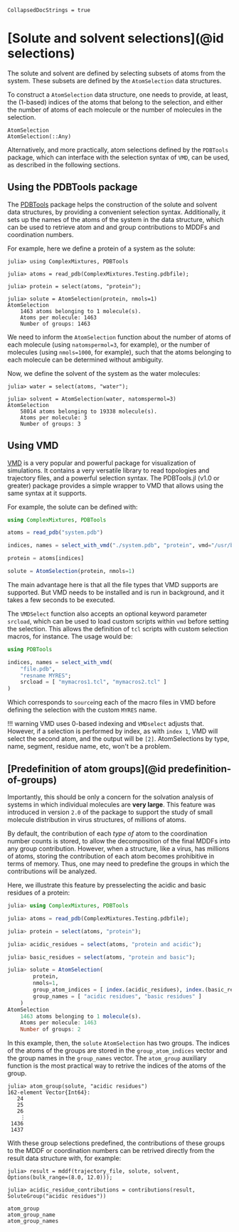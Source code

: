 ```@meta
CollapsedDocStrings = true
```

# [Solute and solvent selections](@id selections)

The solute and solvent are defined by selecting subsets of atoms from the 
system. These subsets are defined by the `AtomSelection` data structures. 

To construct a `AtomSelection` data structure, one needs to provide, at least,
the (1-based) indices of the atoms that belong to the selection, and either
the number of atoms of each molecule or the number of molecules in the selection.

```@docs
AtomSelection
AtomSelection(::Any)
```

Alternatively, and more practically, atom selections defined by the `PDBTools`
package, which can interface with the selection syntax of `VMD`, can be used,
as described in the following sections.

## Using the PDBTools package

The [PDBTools](https://m3g.github.io/PDBTools) package helps the construction of 
the solute and solvent data structures,
by providing a convenient selection syntax. Additionally, it sets up the names
of the atoms of the system in the data structure, which can be used to retrieve
atom and and group contributions to MDDFs and coordination numbers. 

For example, here we define a protein of a system as the solute:

```jldoctest
julia> using ComplexMixtures, PDBTools

julia> atoms = read_pdb(ComplexMixtures.Testing.pdbfile);

julia> protein = select(atoms, "protein");

julia> solute = AtomSelection(protein, nmols=1)
AtomSelection 
    1463 atoms belonging to 1 molecule(s).
    Atoms per molecule: 1463
    Number of groups: 1463 
```

We need to inform the `AtomSelection` function about the number of atoms of
each molecule (using `natomspermol=3`, for example), or the number 
of molecules (using `nmols=1000`, for example),
such that the atoms belonging to each molecule can be determined
without ambiguity. 

Now, we define the solvent of the system as the water molecules:

```julia-repl
julia> water = select(atoms, "water"); 

julia> solvent = AtomSelection(water, natomspermol=3)
AtomSelection 
    58014 atoms belonging to 19338 molecule(s).
    Atoms per molecule: 3
    Number of groups: 3
```

## Using VMD

[VMD](https://www.ks.uiuc.edu/Research/vmd/) is a very popular and
powerful package for visualization of simulations. It contains a very
versatile library to read topologies and trajectory files, and a
powerful selection syntax. The PDBTools.jl (v1.0 or greater) package provides a simple
wrapper to VMD that allows using the same syntax at it supports.

For example, the solute can be defined with: 
```julia
using ComplexMixtures, PDBTools

atoms = read_pdb("system.pdb")

indices, names = select_with_vmd("./system.pdb", "protein", vmd="/usr/bin/vmd")

protein = atoms[indices]

solute = AtomSelection(protein, nmols=1)
```
The main advantage here is that all the file types that VMD supports are
supported. But VMD needs to be installed and is run in background, and
it takes a few seconds to be executed. 

The `VMDSelect` function also accepts an optional keyword parameter `srcload`,
which can be used to load custom scripts within `vmd` before setting
the selection. This allows the definition of `tcl` scripts with custom selection
macros, for instance. The usage would be: 
```julia
using PDBTools

indices, names = select_with_vmd(
    "file.pdb", 
    "resname MYRES"; 
    srcload = [ "mymacros1.tcl", "mymacros2.tcl" ]
)
```
Which corresponds to `source`ing each of the macro files in VMD before defining the 
selection with the custom `MYRES` name.

!!! warning
    VMD uses 0-based indexing and `VMDselect` adjusts that. However, if
    a selection is performed by index, as with `index 1`, VMD will
    select the second atom, and the output will be `[2]`. AtomSelections by
    type, name, segment, residue name, etc, won't be a problem.

## [Predefinition of atom groups](@id predefinition-of-groups)

Importantly, this should be only a concern for the solvation analysis of systems in which individual
molecules are **very large**. This feature was introduced in version `2.0` of the package to support
the study of small molecule distribution in virus structures, of millions of atoms.  

By default, the contribution of each *type of* atom to the coordination number counts is stored, to allow
the decomposition of the final MDDFs into any group contribution. However, when a structure, like a virus,
has millions of atoms, storing the contribution of each atom becomes prohibitive in terms of memory.
Thus, one may need to predefine the groups in which the contributions will be analyzed.

Here, we illustrate this feature by presselecting the acidic and basic residues of a protein:

```julia
julia> using ComplexMixtures, PDBTools

julia> atoms = read_pdb(ComplexMixtures.Testing.pdbfile);

julia> protein = select(atoms, "protein");

julia> acidic_residues = select(atoms, "protein and acidic");

julia> basic_residues = select(atoms, "protein and basic");

julia> solute = AtomSelection(
        protein, 
        nmols=1,
        group_atom_indices = [ index.(acidic_residues), index.(basic_residues) ],
        group_names = [ "acidic residues", "basic residues" ]
    )
AtomSelection 
    1463 atoms belonging to 1 molecule(s).
    Atoms per molecule: 1463
    Number of groups: 2 
```

In this example, then, the `solute` `AtomSelection` has two groups. The indices of the atoms
of the groups are stored in the `group_atom_indices` vector and the group names in the `group_names`
vector. The `atom_group` auxiliary function is the most practical way to retrive the indices of the
atoms of the group.

```julia-repl
julia> atom_group(solute, "acidic residues")
162-element Vector{Int64}:
   24
   25
   26
    ⋮
 1436
 1437
```

With these group selections predefined, the contributions of these groups to the MDDF or coordination numbers
can be retrived directly from the result data structure with, for example:

```julia-repl
julia> result = mddf(trajectory_file, solute, solvent, Options(bulk_range=(8.0, 12.0)));

julia> acidic_residue_contributions = contributions(result, SoluteGroup("acidic residues"))
```

```@docs
atom_group
atom_group_name
atom_group_names
```

